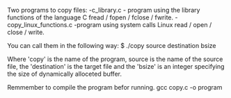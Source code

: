 Two programs to copy files:
-c_library.c - program using the library functions of the language C fread / fopen / fclose / fwrite.
-copy_linux_functions.c -program using system calls Linux read / open / close / write.

You can call them in the following way:
$ ./copy source destination bsize
 
Where 'copy' is the name of the program, source is the name of the source file, the 'destination' is the target file 
and the 'bsize' is an integer specifying the size of dynamically alloceted buffer.
 
Remmember to compile the program befor running.
gcc copy.c -o program

